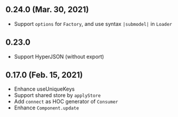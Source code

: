 ## 0.24.0 (Mar. 30, 2021)

* Support `options` for `Factory`, and use syntax `|submodel|` in `Loader`

## 0.23.0

* Support HyperJSON (without export)

## 0.17.0 (Feb. 15, 2021)

* Enhance useUniqueKeys
* Support shared store by `applyStore`
* Add `connect` as HOC generator of `Consumer`
* Enhance `Component.update`
